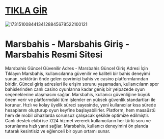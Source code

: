 # <a href="https://l24.im/tCPy4uF" > TIKLA GİR</a>
![17315100844134128845678522100121](https://github.com/user-attachments/assets/c527f2be-cb9d-4c5b-b0a9-d2bf9efa98a9)
# Marsbahis - Marsbahis Giriş - Marsbahis Resmi Sitesi
Marsbahis Güncel Güvenilir Adres - Marsbahis Güncel Giriş Adresi İçin Tıklayın
Marsbahis, kullanıcılarına güvenilir ve kaliteli bir bahis deneyimi sunan, sektörün önde gelen çevrimiçi bahis ve casino platformlarından biridir. Güncel giriş adresleri ile erişim sorunu yaşamadan, kullanıcıların spor bahislerinden canlı casino oyunlarına kadar geniş bir yelpazede oyun seçeneklerine ulaşmasını sağlar.
Marsbahis, kullanıcı güvenliğine büyük önem verir ve platformdaki tüm işlemler en yüksek güvenlik standartları ile korunur. Hızlı ve kolay üyelik süreci sayesinde, yeni kullanıcılar kısa sürede hesaplarını oluşturup oyun keyfine başlayabilirler.
Platform, hem masaüstü hem de mobil cihazlarda sorunsuz çalışacak şekilde optimize edilmiştir. Canlı destek ekibi ise 7/24 hizmet vererek kullanıcıların her türlü soru ve sorunlarına hızlı yanıt sağlar. Marsbahis, kullanıcı deneyimini ön planda tutarak kesintisiz ve eğlenceli bir oyun ortamı sunar.
